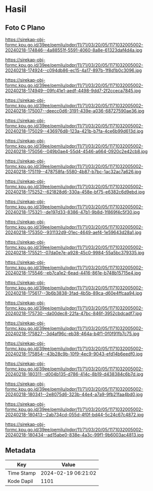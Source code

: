# Hasil

## Foto C Plano

https://sirekap-obj-formc.kpu.go.id/39ee/pemilu/pdpr/11/71/03/20/05/1171032005002-20240218-174846--4a88551f-5591-4060-8a8e-61323daf4d4a.jpg

https://sirekap-obj-formc.kpu.go.id/39ee/pemilu/pdpr/11/71/03/20/05/1171032005002-20240218-174924--c094db86-ec15-4a17-897b-1f8d1b0c3096.jpg

https://sirekap-obj-formc.kpu.go.id/39ee/pemilu/pdpr/11/71/03/20/05/1171032005002-20240218-174949--09fc41e1-aedf-4498-9dd7-2f2cceca7845.jpg

https://sirekap-obj-formc.kpu.go.id/39ee/pemilu/pdpr/11/71/03/20/05/1171032005002-20240218-175007--deecc0d6-3191-439e-a036-68727590ae36.jpg

https://sirekap-obj-formc.kpu.go.id/39ee/pemilu/pdpr/11/71/03/20/05/1171032005002-20240218-175029--436976d8-123a-421b-b7fa-4ce6b99d613d.jpg

https://sirekap-obj-formc.kpu.go.id/39ee/pemilu/pdpr/11/71/03/20/05/1171032005002-20240218-175056--049b0ae4-55d4-4546-a664-0920c2e42cb8.jpg

https://sirekap-obj-formc.kpu.go.id/39ee/pemilu/pdpr/11/71/03/20/05/1171032005002-20240218-175119--478758fa-5580-4b87-b7bc-1ac32ac7a626.jpg

https://sirekap-obj-formc.kpu.go.id/39ee/pemilu/pdpr/11/71/03/20/05/1171032005002-20240218-175252--621828d6-330a-458e-bf75-e6382c6d9ebd.jpg

https://sirekap-obj-formc.kpu.go.id/39ee/pemilu/pdpr/11/71/03/20/05/1171032005002-20240218-175321--de197d33-8386-47b1-9b8d-1f869f4c5f30.jpg

https://sirekap-obj-formc.kpu.go.id/39ee/pemilu/pdpr/11/71/03/20/05/1171032005002-20240218-175350--931132d9-01ec-4649-aef4-1e59643d28a1.jpg

https://sirekap-obj-formc.kpu.go.id/39ee/pemilu/pdpr/11/71/03/20/05/1171032005002-20240218-175521--07da0e7e-a928-45c0-9984-55a5bc379335.jpg

https://sirekap-obj-formc.kpu.go.id/39ee/pemilu/pdpr/11/71/03/20/05/1171032005002-20240218-175546--eb7ca1e2-6ead-4416-861e-b748b15715e4.jpg

https://sirekap-obj-formc.kpu.go.id/39ee/pemilu/pdpr/11/71/03/20/05/1171032005002-20240218-175617--3b6b3838-3fad-4b5b-89ca-d60e4ffcaa94.jpg

https://sirekap-obj-formc.kpu.go.id/39ee/pemilu/pdpr/11/71/03/20/05/1171032005002-20240218-175730--da00dec8-22fa-47bc-846f-3952cbdcadf7.jpg

https://sirekap-obj-formc.kpu.go.id/39ee/pemilu/pdpr/11/71/03/20/05/1171032005002-20240218-175827--3d4af96c-eb38-464a-b4f1-0f0f91fb7c75.jpg

https://sirekap-obj-formc.kpu.go.id/39ee/pemilu/pdpr/11/71/03/20/05/1171032005002-20240218-175854--43b28c9b-10f9-4ec9-9043-efd14b6eedf0.jpg

https://sirekap-obj-formc.kpu.go.id/39ee/pemilu/pdpr/11/71/03/20/05/1171032005002-20240218-180311--d004b135-d786-414c-8b19-d438384c6b7d.jpg

https://sirekap-obj-formc.kpu.go.id/39ee/pemilu/pdpr/11/71/03/20/05/1171032005002-20240218-180341--2e8075d6-323b-44e4-a7a9-9fb21faa4bd0.jpg

https://sirekap-obj-formc.kpu.go.id/39ee/pemilu/pdpr/11/71/03/20/05/1171032005002-20240218-180413--2ab734cd-055d-4f0f-bd44-5c24c67c4872.jpg

https://sirekap-obj-formc.kpu.go.id/39ee/pemilu/pdpr/11/71/03/20/05/1171032005002-20240218-180434--ad15abe0-838e-4a3c-99f1-9b6003ac4813.jpg


## Metadata

| Key        | Value               |
| ---------- | ------------------- |
| Time Stamp | 2024-02-19 06:21:02 |
| Kode Dapil | 1101                |



